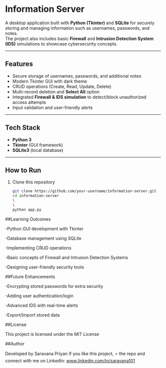 # Information Server

A desktop application built with **Python (Tkinter)** and **SQLite** for securely storing and managing information such as usernames, passwords, and notes.  
The project also includes basic **Firewall** and **Intrusion Detection System (IDS)** simulations to showcase cybersecurity concepts.  

---

## Features
- Secure storage of usernames, passwords, and additional notes  
- Modern Tkinter GUI with dark theme  
- CRUD operations (Create, Read, Update, Delete)  
- Multi-record deletion and **Select All** option  
- Integrated **Firewall & IDS simulation** to detect/block unauthorized access attempts  
- Input validation and user-friendly alerts  

---

## Tech Stack
- **Python 3**  
- **Tkinter** (GUI framework)  
- **SQLite3** (local database)  

---

## How to Run
1. Clone this repository  
   ```bash
   git clone https://github.com/your-username/information-server.git
   cd information-server
   \
   \
   python app.py

##Learning Outcomes

-Python GUI development with Tkinter

-Database management using SQLite

-Implementing CRUD operations

-Basic concepts of Firewall and Intrusion Detection Systems

-Designing user-friendly security tools

##Future Enhancements

-Encrypting stored passwords for extra security

-Adding user authentication/login

-Advanced IDS with real-time alerts

-Export/Import stored data

##License

This project is licensed under the MIT License

##Author

Developed by Saravana Priyan
If you like this project, ⭐ the repo and connect with me on LinkedIn: www.linkedin.com/in/saravana101
